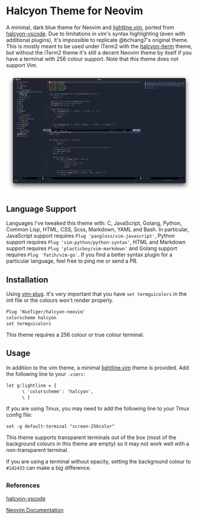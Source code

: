 # Halcyon Theme for Neovim

A minimal, dark blue theme for Neovim and [lightline.vim](https://github.com/itchyny/lightline.vim), ported from [halcyon-vscode](https://github.com/bchiang7/halcyon-vscode/). Due to limitations in vim's syntax highlighting (even with additional plugins), it's impossible to replicate @bchiang7's original theme. This is mostly meant to be used under iTerm2 with the [halcyon-iterm](https://github.com/bchiang7/halcyon-iterm) theme, but without the iTerm2 theme it's still a decent Neovim theme by itself if you have a terminal with 256 colour support. Note that this theme does not support Vim.

![demo](https://github.com/NieTiger/halcyon-assets/raw/master/halcyon-vim.png)

## Language Support 

Languages I've tweaked this theme with: C, JavaScript, Golang, Python, Common Lisp, HTML, CSS, Scss, Markdown, YAML and Bash. In particular, JavaScript support requires `Plug 'pangloss/vim-javascript'`, Python support requires `Plug 'vim-python/python-syntax'`, HTML and Markdown support requires `Plug 'plasticboy/vim-markdown'` and Golang support requires `Plug 'fatih/vim-go'`. If you find a better syntax plugin for a particular language, feel free to ping me or send a PR.

## Installation

Using [vim-plug](https://github.com/junegunn/vim-plug). It's very important that you have `set termguicolors` in the init file or the colours won't render properly.

```vim
Plug 'NieTiger/halcyon-neovim'
colorscheme halcyon
set termguicolors
```

This theme requires a 256 colour or true colour terminal.

## Usage

In addition to the vim theme, a minimal [lightline.vim](https://github.com/itchyny/lightline.vim) theme is provided. Add the following line to your `.vimrc`:

```vim
let g:lightline = {
      \ 'colorscheme': 'halcyon',
      \ }
```

If you are using Tmux, you may need to add the following line to your Tmux config file:

```tmux
set -g default-terminal "screen-256color"
```

This theme supports transparent terminals out of the box (most of the background colours in this theme are empty) so it may not work well with a non-transparent terminal.

If you are using a terminal without opacity, setting the background colour to `#1d2433` can make a big difference.

## 

### References

[halcyon-vscode](https://github.com/bchiang7/halcyon-vscode/)

[Neovim Documentation](https://neovim.io/doc/user/syntax.html)
